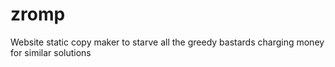 # zromp
Website static copy maker to starve all the greedy bastards charging money for similar solutions
